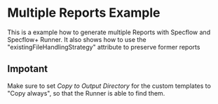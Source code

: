 # Multiple Reports Example

This is a example how to generate multiple Reports with Specflow and Specflow+ Runner.
It also shows how to use the "existingFileHandlingStrategy" attribute to preserve former reports

## Impotant
Make sure to set *Copy to Output Directory* for the custom templates to "Copy always", so that the Runner is able to find them.